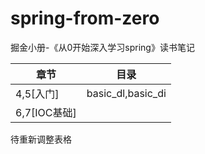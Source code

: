# spring-from-zero
掘金小册-《从0开始深入学习spring》读书笔记

| 章节         | 目录                |
|------------|-------------------|
| 4,5[入门]    | basic_dl,basic_di |
| 6,7[IOC基础] ||

待重新调整表格